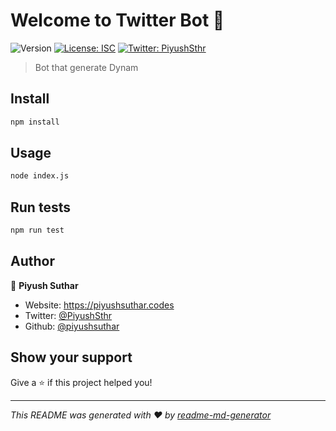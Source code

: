 # Welcome to Twitter Bot 👋
![Version](https://img.shields.io/badge/version-1.0.0-blue.svg?cacheSeconds=2592000)
[![License: ISC](https://img.shields.io/badge/License-ISC-yellow.svg)](#)
[![Twitter: PiyushSthr](https://img.shields.io/twitter/follow/PiyushSthr.svg?style=social)](https://twitter.com/PiyushSthr)

> Bot that generate Dynam

## Install

```sh
npm install
```

## Usage

```sh
node index.js
```

## Run tests

```sh
npm run test
```

## Author

👤 **Piyush Suthar**

* Website: https://piyushsuthar.codes
* Twitter: [@PiyushSthr](https://twitter.com/PiyushSthr)
* Github: [@piyushsuthar](https://github.com/piyushsuthar)

## Show your support

Give a ⭐️ if this project helped you!


***
_This README was generated with ❤️ by [readme-md-generator](https://github.com/kefranabg/readme-md-generator)_